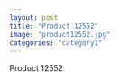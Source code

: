 ```yaml
---
layout: post
title: "Product 12552"
image: "product12552.jpg"
categories: "category1"
---
```

Product 12552
